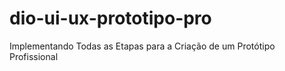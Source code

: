 # dio-ui-ux-prototipo-pro
Implementando Todas as Etapas para a Criação de um Protótipo Profissional
